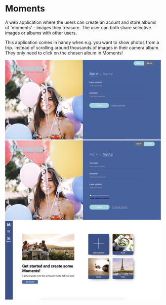 # Moments

A web application where the users can create an acount and store albums of 'moments' - images they treasure.
The user can both share selective images or albums with other users.

This application comes in handy when e.g. you want to show photos from a trip. Instead of scrolling around thousands of images in their camera album. They only need to click on the chosen album in Moments!

![Sign in page](/client/src/images/readme/Sign-in.png)
![Sign up page](/client/src/images/readme/Sign-up.png)
![Add moments page](/client/src/images/readme/Add-moments-page.png)
